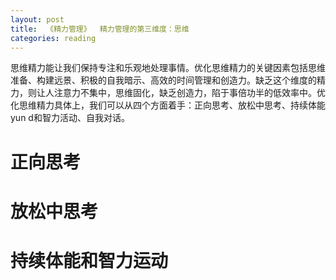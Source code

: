 ```yaml
---
layout: post
title:  《精力管理》  精力管理的第三维度：思维
categories: reading
---
```


思维精力能让我们保持专注和乐观地处理事情。优化思维精力的关键因素包括思维准备、构建远景、积极的自我暗示、高效的时间管理和创造力。缺乏这个维度的精力，则让人注意力不集中，思维固化，缺乏创造力，陷于事倍功半的低效率中。优化思维精力具体上，我们可以从四个方面着手：正向思考、放松中思考、持续体能yun d和智力活动、自我对话。

# 正向思考

# 放松中思考

# 持续体能和智力运动
<!--stackedit_data:
eyJoaXN0b3J5IjpbMTI1MDc4MTIyMV19
-->